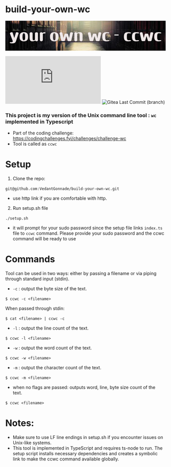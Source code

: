 # build-your-own-wc

![alt text](images/your_own_wc_ccwc.png)

![GitHub file size in bytes](https://img.shields.io/github/size/VedantGonnade/build-your-own-wc/ccwc%2Findex.ts) ![Gitea Last Commit (branch)](https://img.shields.io/github/last-commit/VedantGonnade/build-your-own-wc/main)

### This project is my version of the Unix command line tool : `wc` implemented in Typescript

- Part of the coding challenge: https://codingchallenges.fyi/challenges/challenge-wc
- Tool is called as `ccwc`

# Setup

1. Clone the repo:

`git@github.com:VedantGonnade/build-your-own-wc.git`

- use http link if you are comfortable with http.

2. Run setup.sh file

`./setup.sh`

- it will prompt for your sudo password since the setup file links `index.ts` file to `ccwc` command. Please provide your sudo password and the ccwc command will be ready to use

# Commands

Tool can be used in two ways: either by passing a filename or via piping through standard input (stdin).

- `-c` : output the byte size of the text.

`$ ccwc -c <filename>`

When passed through stdin:

`$ cat <filename> | ccwc -c`

- `-l` : output the line count of the text.

`$ ccwc -l <filename>`

- `-w` : output the word count of the text.

`$ ccwc -w <filename>`

- `-m` : output the character count of the text.

`$ ccwc -m <filename>`

- when no flags are passed: outputs word, line, byte size count of the text.

`$ ccwc <filename>`

# Notes:

- Make sure to use LF line endings in setup.sh if you encounter issues on Unix-like systems.
- This tool is implemented in TypeScript and requires ts-node to run. The setup script installs necessary dependencies and creates a symbolic link to make the ccwc command available globally.

